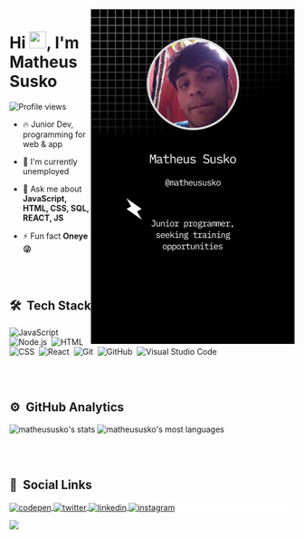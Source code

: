    
<img align="right" height="590em" src="./source/susko.svg"/>
<h1 align="left">Hi <img src="https://raw.githubusercontent.com/kaueMarques/kaueMarques/master/hi.gif" width="30px" height="30px">, I'm Matheus Susko</h1>
<p align="left"> <img src="https://komarev.com/ghpvc/?username=matheususko&color=yellow" alt="Profile views" /> </p>

- 🔥 Junior Dev, programming for web & app

- 🔭 I'm currently unemployed

<!-- - 👨‍💻 All of my projects are available at [matheususko.dev](https://matheususko.dev) -->


- 💬 Ask me about **JavaScript, HTML, CSS, SQL, REACT, JS**

- ⚡ Fun fact **Oneye 😜**

<br><br>    

## 🛠 &nbsp;Tech Stack

![JavaScript](https://img.shields.io/badge/-JavaScript-05122A?style=flat&logo=javascript)&nbsp;
![Node.js](https://img.shields.io/badge/-Node.js-05122A?style=flat&logo=node.js)&nbsp;
![HTML](https://img.shields.io/badge/-HTML-05122A?style=flat&logo=HTML5)&nbsp;
![CSS](https://img.shields.io/badge/-CSS-05122A?style=flat&logo=CSS3&logoColor=1572B6)&nbsp;
![React](https://img.shields.io/badge/-React-05122A?style=flat&logo=react)&nbsp;
![Git](https://img.shields.io/badge/-Git-05122A?style=flat&logo=git)&nbsp;
![GitHub](https://img.shields.io/badge/-GitHub-05122A?style=flat&logo=github)&nbsp;
![Visual Studio Code](https://img.shields.io/badge/-Visual%20Studio%20Code-05122A?style=flat&logo=visual-studio-code&logoColor=007ACC)&nbsp;


<br><br>

## ⚙️ &nbsp;GitHub Analytics

<p align="left">
<img width="530em" src="https://github-readme-stats.vercel.app/api?username=matheususko&show_icons=true&theme=vision-friendly-light" alt="matheususko's stats"/>
<img width="530em" src="https://github-readme-stats.vercel.app/api/top-langs/?username=matheususko&layout=compact&theme=vision-friendly-light" alt="matheususko's most languages"/>
</p>

<br><br>

## 💙 &nbsp;Social Links

<p align="left" style="background:white">
<a href="https://codepen.io/matheususko" target="_blank">
  <img align="center" src="https://img.shields.io/badge/-matheususko-05122A?style=flat&logo=codepen" alt="codepen"/>
</a>
<a href="https://twitter.com/suskobr" target="_blank">
  <img align="center" src="https://img.shields.io/badge/-suskobr-05122A?style=flat&logo=twitter" alt="twitter"/>  
</a>
<a href="https://linkedin.com/in/matheususko" target="_blank">
  <img align="center" src="https://img.shields.io/badge/-matheususko-05122A?style=flat&logo=linkedin" alt="linkedin"/>
</a>
<a href="https://instagram.com/suskosk" target="_blank">
 <img align="center" src="https://img.shields.io/badge/-suskosk-05122A?style=flat&logo=instagram" alt="instagram"/>
</a>
</p>

<img width="500em" src="https://github-readme-twitter-gazf.vercel.app/api?id=suskobr&layout=wide&show_reply=off&show_retweet=off" />


<!--
**matheususko/matheususko** is a ✨ _special_ ✨ repository because its `README.md` (this file) appears on your GitHub profile.

Here are some ideas to get you started:

- 🔭 I’m currently working on ...
- 🌱 I’m currently learning ...
- 👯 I’m looking to collaborate on ...
- 🤔 I’m looking for help with ...
- 💬 Ask me about ...
- 📫 How to reach me: ...
- 😄 Pronouns: ...
- ⚡ Fun fact: ...
-->
